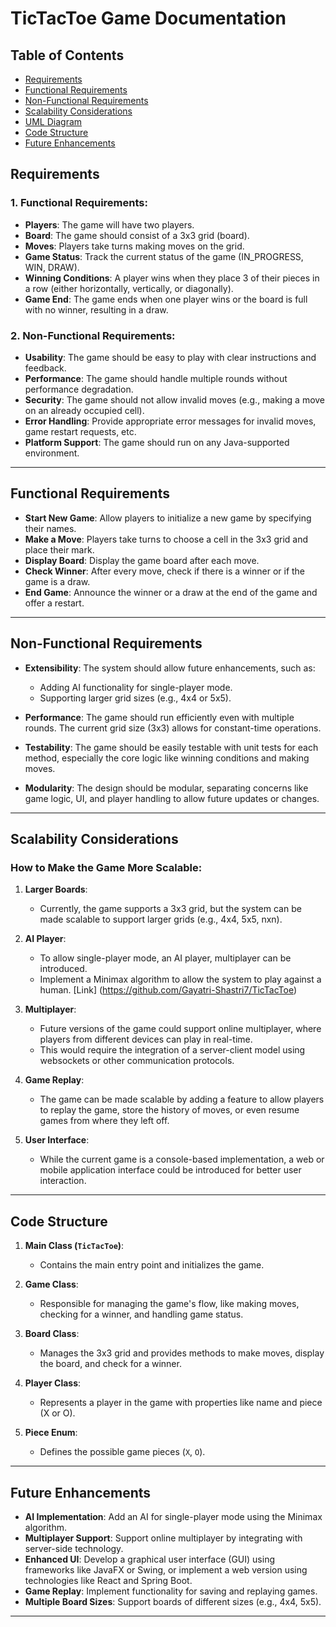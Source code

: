 # TicTacToe Game Documentation

## Table of Contents
- [Requirements](#requirements)
- [Functional Requirements](#functional-requirements)
- [Non-Functional Requirements](#non-functional-requirements)
- [Scalability Considerations](#scalability-considerations)
- [UML Diagram](#uml-diagram)
- [Code Structure](#code-structure)
- [Future Enhancements](#future-enhancements)

## Requirements

### 1. Functional Requirements:
- **Players**: The game will have two players.
- **Board**: The game should consist of a 3x3 grid (board).
- **Moves**: Players take turns making moves on the grid.
- **Game Status**: Track the current status of the game (IN_PROGRESS, WIN, DRAW).
- **Winning Conditions**: A player wins when they place 3 of their pieces in a row (either horizontally, vertically, or diagonally).
- **Game End**: The game ends when one player wins or the board is full with no winner, resulting in a draw.

### 2. Non-Functional Requirements:
- **Usability**: The game should be easy to play with clear instructions and feedback.
- **Performance**: The game should handle multiple rounds without performance degradation.
- **Security**: The game should not allow invalid moves (e.g., making a move on an already occupied cell).
- **Error Handling**: Provide appropriate error messages for invalid moves, game restart requests, etc.
- **Platform Support**: The game should run on any Java-supported environment.

---

## Functional Requirements

- **Start New Game**: Allow players to initialize a new game by specifying their names.
- **Make a Move**: Players take turns to choose a cell in the 3x3 grid and place their mark.
- **Display Board**: Display the game board after each move.
- **Check Winner**: After every move, check if there is a winner or if the game is a draw.
- **End Game**: Announce the winner or a draw at the end of the game and offer a restart.

---

## Non-Functional Requirements

- **Extensibility**: The system should allow future enhancements, such as:
  - Adding AI functionality for single-player mode.
  - Supporting larger grid sizes (e.g., 4x4 or 5x5).
  
- **Performance**: The game should run efficiently even with multiple rounds. The current grid size (3x3) allows for constant-time operations.

- **Testability**: The game should be easily testable with unit tests for each method, especially the core logic like winning conditions and making moves.

- **Modularity**: The design should be modular, separating concerns like game logic, UI, and player handling to allow future updates or changes.

---

## Scalability Considerations

### How to Make the Game More Scalable:

1. **Larger Boards**:
   - Currently, the game supports a 3x3 grid, but the system can be made scalable to support larger grids (e.g., 4x4, 5x5, nxn).

2. **AI Player**:
   - To allow single-player mode, an AI player, multiplayer can be introduced.
   - Implement a Minimax algorithm to allow the system to play against a human.
     [Link] (https://github.com/Gayatri-Shastri7/TicTacToe) 

3. **Multiplayer**:
   - Future versions of the game could support online multiplayer, where players from different devices can play in real-time.
   - This would require the integration of a server-client model using websockets or other communication protocols.

4. **Game Replay**:
   - The game can be made scalable by adding a feature to allow players to replay the game, store the history of moves, or even resume games from where they left off.

5. **User Interface**:
   - While the current game is a console-based implementation, a web or mobile application interface could be introduced for better user interaction.

---

## Code Structure

1. **Main Class (`TicTacToe`)**:
   - Contains the main entry point and initializes the game.

2. **Game Class**:
   - Responsible for managing the game's flow, like making moves, checking for a winner, and handling game status.

3. **Board Class**:
   - Manages the 3x3 grid and provides methods to make moves, display the board, and check for a winner.

4. **Player Class**:
   - Represents a player in the game with properties like name and piece (X or O).

5. **Piece Enum**:
   - Defines the possible game pieces (`X`, `O`).

---

## Future Enhancements

- **AI Implementation**: Add an AI for single-player mode using the Minimax algorithm.
- **Multiplayer Support**: Support online multiplayer by integrating with server-side technology.
- **Enhanced UI**: Develop a graphical user interface (GUI) using frameworks like JavaFX or Swing, or implement a web version using technologies like React and Spring Boot.
- **Game Replay**: Implement functionality for saving and replaying games.
- **Multiple Board Sizes**: Support boards of different sizes (e.g., 4x4, 5x5).

---
